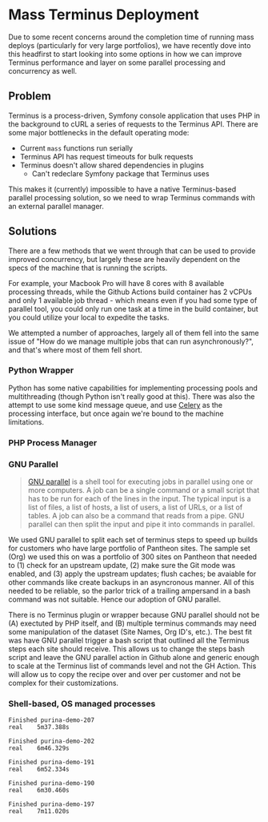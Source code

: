 # Mass Terminus Deployment

Due to some recent concerns around the completion time of running mass deploys (particularly for very large portfolios), we have recently dove into this headfirst to start looking into some options in how we can improve Terminus performance and layer on some parallel processing and concurrency as well.

## Problem
Terminus is a process-driven, Symfony console application that uses PHP in the background to cURL a series of requests to the Terminus API. There are some major bottlenecks in the default operating mode:

- Current `mass` functions run serially
- Terminus API has request timeouts for bulk requests
- Terminus doesn't allow shared dependencies in plugins
  - Can't redeclare Symfony package that Terminus uses

This makes it (currently) impossible to have a native Terminus-based parallel processing solution, so we need to wrap Terminus commands with an external parallel manager.

## Solutions

There are a few methods that we went through that can be used to provide improved concurrency, but largely these are heavily dependent on the specs of the machine that is running the scripts. 

For example, your Macbook Pro will have 8 cores with 8 available processing threads, while the Github Actions build container has 2 vCPUs and only 1 available job thread - which means even if you had some type of parallel tool, you could only run one task at a time in the build container, but you could utilize your local to expedite the tasks.

We attempted a number of approaches, largely all of them fell into the same issue of "How do we manage multiple jobs that can run asynchronously?", and that's where most of them fell short.


### Python Wrapper
Python has some native capabilities for implementing processing pools and multithreading (though Python isn't really good at this). There was also the attempt to use some kind message queue, and use [Celery](https://github.com/celery/celery) as the processing interface, but once again we're bound to the machine limitations.

### PHP Process Manager
<insert>

### GNU Parallel
> [GNU parallel](https://www.gnu.org/software/parallel/) is a shell tool for executing jobs in parallel using one or more computers. A job can be a single command or a small script that has to be run for each of the lines in the input. The typical input is a list of files, a list of hosts, a list of users, a list of URLs, or a list of tables. A job can also be a command that reads from a pipe. GNU parallel can then split the input and pipe it into commands in parallel.

We used GNU parallel to split each set of terminus steps to speed up builds for customers who have large portfolio of Pantheon sites. The sample set (Org) we used this on was a portfolio of 300 sites on Pantheon that needed to (1) check for an upstream update, (2) make sure the Git mode was enabled, and (3) apply the upstream updates; flush caches; be avaiable for other commands like create backups in an asyncronous manner. All of this needed to be reliable, so the parlor trick of a trailing ampersand in a bash command was not suitable. Hence our adoption of GNU parallel.

There is no Terminus plugin or wrapper because GNU parallel should not be (A) exectuted by PHP itself, and (B) multiple terminus commands may need some manipulation of the dataset (Site Names, Org ID's, etc.). The best fit was have GNU parallel trigger a bash script that outlined all the Terminus steps each site should receive. This allows us to change the steps bash script and leave the GNU parallel action in Github alone and generic enough to scale at the Terminus list of commands level and not the GH Action. This will allow us to copy the recipe over and over per customer and not be complex for their customizations.


### Shell-based, OS managed processes
<insert>


```
Finished purina-demo-207
real	5m37.388s

Finished purina-demo-202
real	6m46.329s

Finished purina-demo-191
real	6m52.334s

Finished purina-demo-190
real	6m30.460s

Finished purina-demo-197
real	7m11.020s
```
